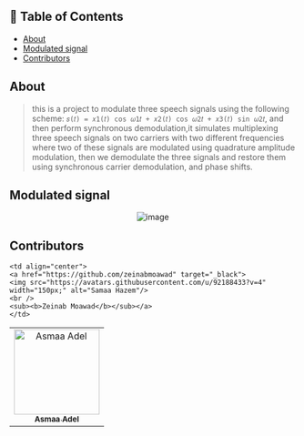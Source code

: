 ## 📝 Table of Contents

- [About](#about)
- [Modulated signal](#modulated-signal)
- [Contributors](#Contributors)


## About <a name = "about"></a>
> this is a project to modulate three speech signals using the following scheme: `𝑠(𝑡) = 𝑥1(𝑡) cos 𝜔1𝑡 + 𝑥2(𝑡) cos 𝜔2𝑡 + 𝑥3(𝑡) sin 𝜔2𝑡`, and then perform synchronous demodulation,it simulates multiplexing three speech signals on two carriers with two different frequencies where two of these signals are modulated using quadrature amplitude modulation, then we demodulate the three signals and restore them using synchronous carrier demodulation, and phase shifts.


## Modulated signal <a name = "modulated-signal"></a>

<div align='center'>

![image](https://user-images.githubusercontent.com/88618793/210905073-cd7bfb8b-3686-4e1b-ae9c-68141c15d5db.png)

</div>

## Contributors <a name = "Contributors"></a>

<table>
  <tr>
    <td align="center">
    <a href="https://github.com/asmaaadel0" target="_black">
    <img src="https://avatars.githubusercontent.com/u/88618793?s=400&u=886a14dc5ef5c205a8e51942efe9665ed8fd4717&v=4" width="150px;" alt="Asmaa Adel"/>
    <br />
    <sub><b>Asmaa Adel</b></sub></a>
    </td>

    <td align="center">
    <a href="https://github.com/zeinabmoawad" target="_black">
    <img src="https://avatars.githubusercontent.com/u/92188433?v=4" width="150px;" alt="Samaa Hazem"/>
    <br />
    <sub><b>Zeinab Moawad</b></sub></a>
    </td>
    
    
  </tr>
 </table>


